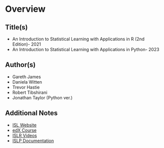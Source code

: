 # Overview

## Title(s)

- An Introduction to Statistical Learning with Applications in R (2nd Edition)- 2021
- An Introduction to Statistical Learning with Applications in Python- 2023

## Author(s)

- Gareth James
- Daniela Witten
- Trevor Hastie
- Robert Tibshirani
- Jonathan Taylor (Python ver.)

## Additional Notes

- [ISL Website](https://www.statlearning.com/)
- [edX Course](https://www.edx.org/learn/statistics/stanford-university-statistical-learning)
- [ISLR Videos](https://www.youtube.com/playlist?list=PLoROMvodv4rOzrYsAxzQyHb8n_RWNuS1e)
- [ISLP Documentation](https://islp.readthedocs.io/en/latest/installation.html#)
